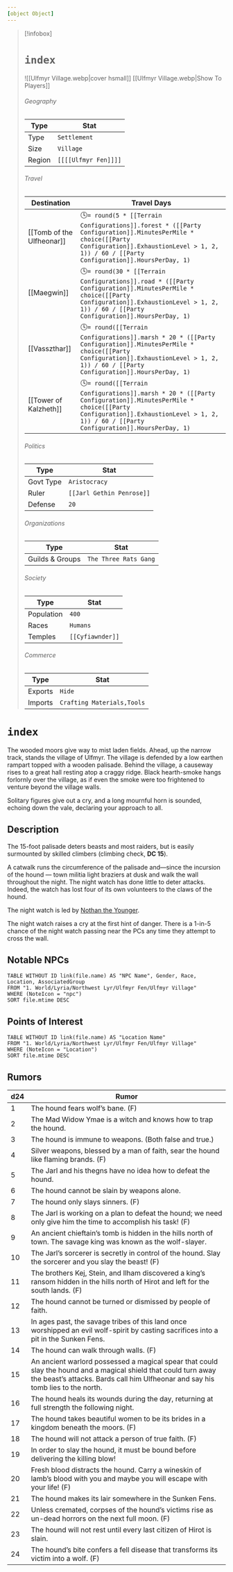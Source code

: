 ```yaml
---
[object Object]
---
```


> [!infobox]
> # `index`
> ![[Ulfmyr Village.webp|cover hsmall]]
> [[Ulfmyr Village.webp|Show To Players]]
> ###### Geography
> Type |  Stat |
> ---|---|
> Type | `Settlement` |
> Size | `Village` |
> Region | `[[[[Ulfmyr Fen]]]]` |
>  ###### Travel
> Destination |  Travel Days  |
> ---|---|
> [[Tomb of the Ulfheonar]] | 🕓`= round(5 * [[Terrain Configurations]].forest * ([[Party Configuration]].MinutesPerMile * choice([[Party Configuration]].ExhaustionLevel > 1, 2, 1)) / 60 / [[Party Configuration]].HoursPerDay, 1)` |
> [[Maegwin]] | 🕓`= round(30 * [[Terrain Configurations]].road * ([[Party Configuration]].MinutesPerMile * choice([[Party Configuration]].ExhaustionLevel > 1, 2, 1)) / 60 / [[Party Configuration]].HoursPerDay, 1)` |
> [[Vasszthar]] | 🕓`= round([[Terrain Configurations]].marsh * 20 * ([[Party Configuration]].MinutesPerMile * choice([[Party Configuration]].ExhaustionLevel > 1, 2, 1)) / 60 / [[Party Configuration]].HoursPerDay, 1)` |
> [[Tower of Kalzheth]] | 🕓`= round([[Terrain Configurations]].marsh * 20 * ([[Party Configuration]].MinutesPerMile * choice([[Party Configuration]].ExhaustionLevel > 1, 2, 1)) / 60 / [[Party Configuration]].HoursPerDay, 1)` |
> ###### Politics
> Type |  Stat |
> ---|---|
> Govt Type | `Aristocracy` |
> Ruler | `[[Jarl Gethin Penrose]]` |
> Defense | `20` |
> ###### Organizations
> Type |  Stat |
> ---|---|
> Guilds & Groups | `The Three Rats Gang` |
> ###### Society
> Type |  Stat |
> ---|---|
> Population | `400` |
> Races | `Humans` |
> Temples | `[[Cyfiawnder]]`  |
> ###### Commerce
> Type |  Stat |
> ---|---|
> Exports | `Hide` |
> Imports | `Crafting Materials,Tools` |

# `index`

The wooded moors give way to mist laden fields. Ahead, up the narrow track, stands the village of Ulfmyr. The village is defended by a low earthen rampart topped with a wooden palisade. Behind the village, a causeway rises to a great hall resting atop a craggy ridge. Black hearth-smoke hangs forlornly over the village, as if even the smoke were too frightened to venture beyond the village walls.

Solitary figures give out a cry, and a long mournful horn is sounded, echoing down the vale, declaring your approach to all.

## Description

The 15-foot palisade deters beasts and most raiders, but is easily surmounted by skilled climbers (climbing check, **DC 15**).

A catwalk runs the circumference of the palisade and—since the incursion of the hound — town militia light braziers at dusk and walk the wall throughout the night. The night watch has done little to deter attacks. Indeed, the watch has lost four of its own volunteers to the claws of the hound.

The night watch is led by [Nothan the Younger](app://obsidian.md/Nothan%20the%20Younger).

The night watch raises a cry at the first hint of danger. There is a 1-in-5 chance of the night watch passing near the PCs any time they attempt to cross the wall.

## Notable NPCs
```dataview  
TABLE WITHOUT ID link(file.name) AS "NPC Name", Gender, Race, Location, AssociatedGroup  
FROM "1. World/Lyria/Northwest Lyr/Ulfmyr Fen/Ulfmyr Village"
WHERE (NoteIcon = "npc")
SORT file.mtime DESC
```

## Points of Interest
```dataview  
TABLE WITHOUT ID link(file.name) AS "Location Name"  
FROM "1. World/Lyria/Northwest Lyr/Ulfmyr Fen/Ulfmyr Village"
WHERE (NoteIcon = "Location")
SORT file.mtime DESC
```

## Rumors 

| d24 | Rumor                                                                                                                                                                                              |
| --- | -------------------------------------------------------------------------------------------------------------------------------------------------------------------------------------------------- |
| 1   | The hound fears wolf’s bane. (F)                                                                                                                                                                   |
| 2   | The Mad Widow Ymae is a witch and knows how to trap the hound.                                                                                                                                     |
| 3   | The hound is immune to weapons. (Both false and true.)                                                                                                                                             |
| 4   | Silver weapons, blessed by a man of faith, sear the hound like flaming brands. (F)                                                                                                                 |
| 5   | The Jarl and his thegns have no idea how to defeat the hound.                                                                                                                                      |
| 6   | The hound cannot be slain by weapons alone.                                                                                                                                                        |
| 7   | The hound only slays sinners. (F)                                                                                                                                                                  |
| 8   | The Jarl is working on a plan to defeat the hound; we need only give him the time to accomplish his task! (F)                                                                                      |
| 9   | An ancient chieftain’s tomb is hidden in the hills north of town. The savage king was known as the wolf-slayer.                                                                                    |
| 10  | The Jarl’s sorcerer is secretly in control of the hound. Slay the sorcerer and you slay the beast! (F)                                                                                             |
| 11  | The brothers Kej, Stein, and Ilham discovered a king’s ransom hidden in the hills north of Hirot and left for the south lands. (F)                                                                 |
| 12  | The hound cannot be turned or dismissed by people of faith.                                                                                                                                        |
| 13  | In ages past, the savage tribes of this land once worshipped an evil wolf-spirit by casting sacrifices into a pit in the Sunken Fens.                                                              |
| 14  | The hound can walk through walls. (F)                                                                                                                                                              |
| 15  | An ancient warlord possessed a magical spear that could slay the hound and a magical shield that could turn away the beast’s attacks. Bards call him Ulfheonar and say his tomb lies to the north. |
| 16  | The hound heals its wounds during the day, returning at full strength the following night.                                                                                                         |
| 17  | The hound takes beautiful women to be its brides in a kingdom beneath the moors. (F)                                                                                                               |
| 18  | The hound will not attack a person of true faith. (F)                                                                                                                                              |
| 19  | In order to slay the hound, it must be bound before delivering the killing blow!                                                                                                                   |
| 20  | Fresh blood distracts the hound. Carry a wineskin of lamb’s blood with you and maybe you will escape with your life! (F)                                                                           |
| 21  | The hound makes its lair somewhere in the Sunken Fens.                                                                                                                                             |
| 22  | Unless cremated, corpses of the hound’s victims rise as un-dead horrors on the next full moon. (F)                                                                                                 |
| 23  | The hound will not rest until every last citizen of Hirot is slain.                                                                                                                                |
| 24  | The hound’s bite confers a fell disease that transforms its victim into a wolf. (F)                                                                                                                |
